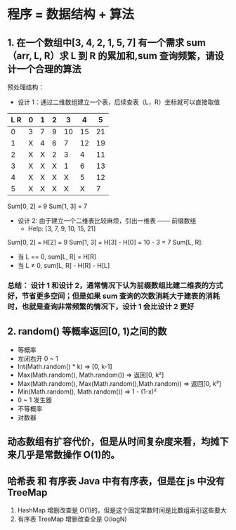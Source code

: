 # 程序 = 数据结构 + 算法

## 1. 在一个数组中[3, 4, 2, 1, 5, 7] 有一个需求 sum（arr, L, R）求 L 到 R 的累加和,sum 查询频繁，请设计一个合理的算法

预处理结构：

- 设计 1：通过二维数组建立一个表，后续查表（L，R）坐标就可以直接取值

| L R | 0   | 1   | 2   | 3   | 4   | 5   |
| --- | --- | --- | --- | --- | --- | --- |
| 0   | 3   | 7   | 9   | 10  | 15  | 21  |
| 1   | X   | 4   | 6   | 7   | 12  | 19  |
| 2   | X   | X   | 2   | 3   | 4   | 11  |
| 3   | X   | X   | X   | 1   | 6   | 13  |
| 4   | X   | X   | X   | X   | 5   | 12  |
| 5   | X   | X   | X   | X   | X   | 7   |

Sum[0, 2] = 9
Sum[1, 3] = 7

- 设计 2: 由于建立一个二维表比较麻烦，引出一维表 —— 前缀数组
  - Help: [3, 7, 9, 10, 15, 21]

Sum[0, 2] = H[2] = 9
Sum[1, 3] = H[3] - H[0] = 10 - 3 = 7
Sum[L, R]:

- 当 L == 0, sum[L, R] = H[R]
- 当 L ≠ 0, sum[L, R] - H[R] - H[L]

### 总结： 设计 1 和设计 2，通常情况下认为前缀数组比建二维表的方式好，节省更多空间；但是如果 sum 查询的次数消耗大于建表的消耗时，也就是查询非常频繁的情况下，设计 1 会比设计 2 更好

## 2. random() 等概率返回[0, 1)之间的数

- 等概率
- 左闭右开 0 ~ 1
- Int(Math.random() \* k) => [0, k-1]
- Max(Math.random(), Math.random()) => 返回[0, k²]
- Max(Math.random(), Max(Math.random(),Math.random)) => 返回[0, k³]
- Min(Math.random(), Math.random()) => 1 - (1-x)²
- 0 ~ 1 发生器
- 不等概率
- 对数器

## 动态数组有扩容代价，但是从时间复杂度来看，均摊下来几乎是常数操作 O(1)的。

## 哈希表 和 有序表 Java 中有有序表，但是在 js 中没有 TreeMap

1. HashMap 增删改查是 O(1)的，但是这个固定常数时间是比数组索引这些要大
2. 有序表 TreeMap 增删改查全是 O(logN)
